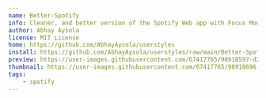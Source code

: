 ```yaml
---
name: Better-Spotify
info: Cleaner, and better version of the Spotify Web app with Focus Mode to remove distractions.
author: Abhay Aysola
license: MIT License
home: https://github.com/AbhayAysola/userstyles
install: https://github.com/AbhayAysola/userstyles/raw/main/Better-Spotify.user.styl
preview: https://user-images.githubusercontent.com/67417765/98918597-d25e9980-24f3-11eb-9da9-0bc3d02e6e91.png
thumbnail: https://user-images.githubusercontent.com/67417765/98918696-f1f5c200-24f3-11eb-88e8-18fe58a88e6f.png
tags:
    - spotify
---
```

